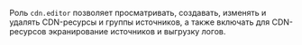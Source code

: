 Роль `cdn.editor` позволяет просматривать, создавать, изменять и удалять CDN-ресурсы и группы источников, а также включать для CDN-ресурсов экранирование источников и выгрузку логов.